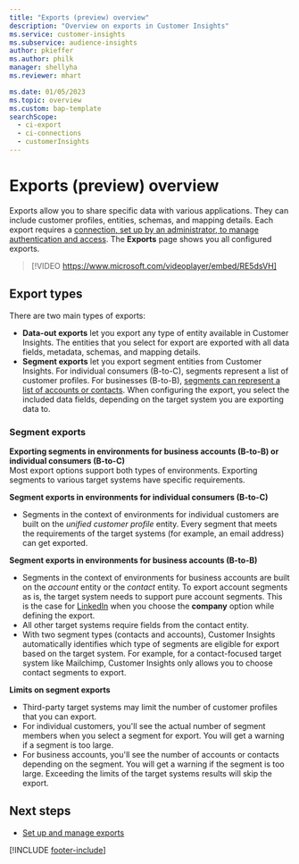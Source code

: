```yaml
---
title: "Exports (preview) overview"
description: "Overview on exports in Customer Insights"
ms.service: customer-insights
ms.subservice: audience-insights
author: pkieffer
ms.author: philk
manager: shellyha
ms.reviewer: mhart

ms.date: 01/05/2023
ms.topic: overview
ms.custom: bap-template
searchScope: 
  - ci-export
  - ci-connections
  - customerInsights
---
```


# Exports (preview) overview

 Exports allow you to share specific data with various applications. They can include customer profiles, entities, schemas, and mapping details. Each export requires a [connection, set up by an administrator, to manage authentication and access](connections.md). The **Exports** page shows you all configured exports.

> [!VIDEO https://www.microsoft.com/videoplayer/embed/RE5dsVH]

## Export types

There are two main types of exports:  

- **Data-out exports** let you export any type of entity available in Customer Insights. The entities that you select for export are exported with all data fields, metadata, schemas, and mapping details.
- **Segment exports** let you export segment entities from Customer Insights. For individual consumers (B-to-C), segments represent a list of customer profiles. For businesses (B-to-B), [segments can represent a list of accounts or contacts](segment-builder.md#create-a-new-segment-with-segment-builder). When configuring the export, you select the included data fields, depending on the target system you are exporting data to.

### Segment exports

**Exporting segments in environments for business accounts (B-to-B) or individual consumers (B-to-C)**  
Most export options support both types of environments. Exporting segments to various target systems have specific requirements. 

**Segment exports in environments for individual consumers (B-to-C)**  
- Segments in the context of environments for individual customers are built on the *unified customer profile* entity. Every segment that meets the requirements of the target systems (for example, an email address) can get exported.

**Segment exports in environments for business accounts (B-to-B)**  
- Segments in the context of environments for business accounts are built on the *account* entity or the *contact* entity. To export account segments as is, the target system needs to support pure account segments. This is the case for [LinkedIn](export-linkedin-ads.md) when you choose the **company** option while defining the export.
- All other target systems require fields from the contact entity.
- With two segment types (contacts and accounts), Customer Insights automatically identifies which type of segments are eligible for export based on the target system. For example, for a contact-focused target system like Mailchimp, Customer Insights only allows you to choose contact segments to export.

**Limits on segment exports**  
- Third-party target systems may limit the number of customer profiles that you can export. 
- For individual customers, you'll see the actual number of segment members when you select a segment for export. You will get a warning if a segment is too large. 
- For business accounts, you'll see the number of accounts or contacts depending on the segment. You will get a warning if the segment is too large. Exceeding the limits of the target systems results will skip the export.

## Next steps

- [Set up and manage exports](export-manage.md)


[!INCLUDE [footer-include](includes/footer-banner.md)]
